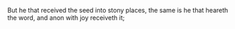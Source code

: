 But he that received the seed into stony places, the same is he that heareth the word, and anon with joy receiveth it;
